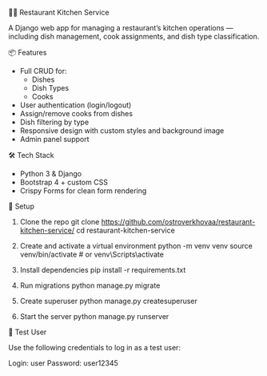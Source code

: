 🧑‍🍳 Restaurant Kitchen Service

A Django web app for managing a restaurant’s kitchen operations — 
including dish management, cook assignments, and dish type classification.

📦 Features

- Full CRUD for:
  - Dishes
  - Dish Types
  - Cooks
- User authentication (login/logout)
- Assign/remove cooks from dishes
- Dish filtering by type
- Responsive design with custom styles and background image
- Admin panel support

 🛠 Tech Stack

- Python 3 & Django
- Bootstrap 4 + custom CSS
- Crispy Forms for clean form rendering

📁 Setup

1. Clone the repo
git clone https://github.com/ostroverkhovaa/restaurant-kitchen-service/
cd restaurant-kitchen-service

2. Create and activate a virtual environment
python -m venv venv
source venv/bin/activate  # or venv\Scripts\activate

3. Install dependencies
pip install -r requirements.txt

4. Run migrations
python manage.py migrate

5. Create superuser
python manage.py createsuperuser

6. Start the server
python manage.py runserver

👤 Test User

Use the following credentials to log in as a test user:

Login: user
Password: user12345
